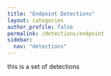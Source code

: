 ```yaml
---
title: "Endpoint Detections"
layout: categories
author_profile: false
permalink: /detections/endpoint
sidebar:
  nav: "detections"
---
```


this is a set of detections
